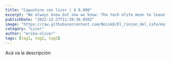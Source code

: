 ```yaml
---
title: "Capuchino con licor | $ 8.000"
excerpt: "We always knew but now we know. The tech elite mean to leave us all behind."
publishDate: "2022-12-27T11:39:36.050Z"
image: "https://raw.githubusercontent.com/Noisk8/El_rincon_del_cafe/main/img/torta1.jpg"
category: "Licor"
author: "erika-oliver"
tags: [tag1, tag2, tag3]
---
```


Acá va la descripción

